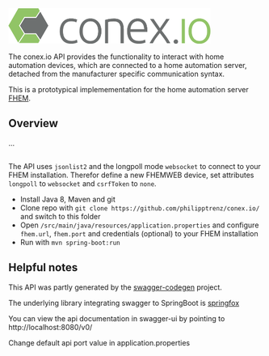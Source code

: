 <img src="img/logo.png" alt="our logo" width="400">

The conex.io API provides the functionality to interact with home automation devices, which are connected to a home automation server, detached from the manufacturer specific communication syntax.

This is a prototypical implemementation for the home automation server [FHEM](https://fhem.de/).

## Overview  

...

## 

The API uses `jsonlist2` and the longpoll mode `websocket` to connect to your FHEM installation.
Therefor define a new FHEMWEB device, set attributes `longpoll` to `websocket` and `csrfToken` to `none`.

* Install Java 8, Maven and git
* Clone repo with `git clone https://github.com/philipptrenz/conex.io/` and switch to this folder
* Open `/src/main/java/resources/application.properties` and configure `fhem.url`, `fhem.port` and credentials (optional) to your FHEM installation
* Run with `mvn spring-boot:run`

## Helpful notes

This API was partly generated by the [swagger-codegen](https://github.com/swagger-api/swagger-codegen) project. 

The underlying library integrating swagger to SpringBoot is [springfox](https://github.com/springfox/springfox)  

You can view the api documentation in swagger-ui by pointing to  http://localhost:8080/v0/

Change default api port value in application.properties
